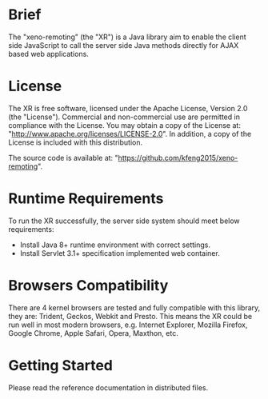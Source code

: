 ﻿# Brief

The "xeno-remoting" (the "XR") is a Java library aim to enable the client side JavaScript to call the server side Java methods directly for AJAX based web applications.

# License

The XR is free software, licensed under the Apache License, Version 2.0 (the "License"). Commercial and non-commercial use are permitted in compliance with the License. You may obtain a copy of the License at: "http://www.apache.org/licenses/LICENSE-2.0". In addition, a copy of the License is included with this distribution.

The source code is available at: "https://github.com/kfeng2015/xeno-remoting".

# Runtime Requirements

To run the XR successfully, the server side system should meet below requirements:
- Install Java 8+ runtime environment with correct settings.
- Install Servlet 3.1+ specification implemented web container.

# Browsers Compatibility

There are 4 kernel browsers are tested and fully compatible with this library, they are: Trident, Geckos, Webkit and Presto. This means the XR could be run well in most modern browsers, e.g. Internet Explorer, Mozilla Firefox, Google Chrome, Apple Safari, Opera, Maxthon, etc.

# Getting Started

Please read the reference documentation in distributed files.
